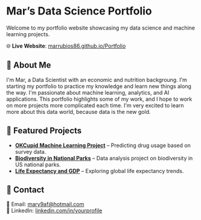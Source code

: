 # Mar’s Data Science Portfolio

Welcome to my portfolio website showcasing my data science and machine learning projects.

🌐 **Live Website**: [marrubios86.github.io/Portfolio](https://marrubios86.github.io/Portfolio/)

## 🔹 About Me
I'm Mar, a Data Scientist with an economic and nutrition backgroung. I'm starting my portfolio to practice my knowledge and learn new things along the way. I'm passionate about machine learning, analytics, and AI applications. This portfolio highlights some of my work, and I hope to work on more projects more complicated each time. I'm very excited to learn more about this data world, because data is the new gold. 

## 📂 Featured Projects
- **[OKCupid Machine Learning Project](https://github.com/marrubios86/OKCupid-Date-A-Scientist)** – Predicting drug usage based on survey data.
- **[Biodiversity in National Parks](https://github.com/marrubios86/BIODIVERSITY-STARTER)** – Data analysis project on biodiversity in US national parks.
- **[Life Expectancy and GDP](https://github.com/marrubios86/LIFE_EXPECTANCY)** – Exploring global life expectancy trends.

## 🔹 Contact
📧 Email: mary9af@hotmail.com  
📍 LinkedIn: [linkedin.com/in/yourprofile](www.linkedin.com/in/marrubio86)
